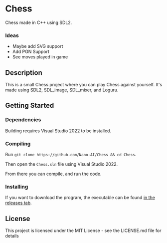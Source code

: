 # Chess 

Chess made in C++ using SDL2.

### Ideas
- Maybe add SVG support
- Add PGN Support
- See moves played in game

## Description

This is a small Chess project where you can play Chess against yourself. It's made using SDL2, SDL_image, SDL_mixer, and Loguru.

## Getting Started

### Dependencies

Building requires Visual Studio 2022 to be installed.

### Compiling
Run `git clone https://github.com/Nano-AI/Chess && cd Chess`.

Then open the `Chess.sln` file using Visual Studio 2022.

From there you can compile, and run the code.

### Installing

If you want to download the program, the executable can be found [in the releases tab](https://github.com/Nano-AI/Chess/releases).

## License

This project is licensed under the MIT License - see the LICENSE.md file for details
